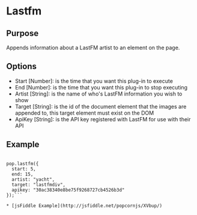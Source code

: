 # Lastfm # 

## Purpose ##

Appends information about a LastFM artist to an element on the page.

## Options ##

* Start [Number]: is the time that you want this plug-in to execute
* End [Number]: is the time that you want this plug-in to stop executing
* Artist [String]: is the name of who's LastFM information you wish to show
* Target [String]: is the id of the document element that the images are appended to, this target element must exist on the DOM
* ApiKey [String]: is the API key registered with LastFM for use with their API

## Example ##

```var pop = Popcorn( "#video" );     

pop.lastfm({
  start: 5,
  end: 15,
  artist: "yacht",
  target: "lastfmdiv",
  apikey: "30ac38340e8be75f9268727cb4526b3d"
});```

* [jsFiddle Example](http://jsfiddle.net/popcornjs/XVbup/)
